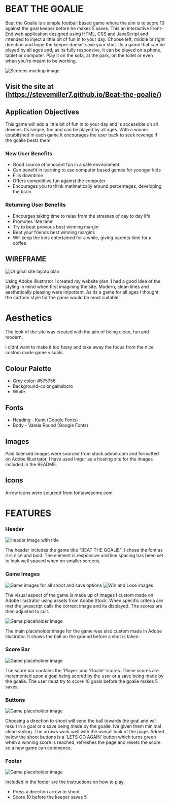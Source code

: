 # BEAT THE GOALIE

Beat the Goalie is a simple football based game where the aim is to score 10 against the goal keeper before he makes 5 saves.
This an interactive Front-End web application designed using HTML, CSS and JavaScript and intended to inject a little bit of fun in to your day. 
Choose left, middle or right direction and hope the keeper doesnt save your shot. Its a game that can be played by all ages and, as its fully responsive, it can be played on a phone, tablet or computer. 
Play it on the sofa, at the park, on the toilet or even when you're meant to be working. 


![Screens mockup image](https://i.imgur.com/pWgWpzh.png)
## Visit the site at (https://stevemiller7.github.io/Beat-the-goalie/)

## Application Objectives

This game will add a little bit of fun in to your day and is accessible on all devices. Its simple, fun and can be played by all ages. With a winner established in each game it encourages the user back to seek revenge if the goalie bests them.

### New User Benefits

- Good source of innocent fun in a safe environment 
- Can benefit in learning to use computer based games for younger kids
- Fills downtime
- Offers competitive fun against the computer
- Encourages you to think matimatically around percentages, developing the brain

### Returning User Benefits

- Encourges taking time to relax from the stresses of day to day life
- Promotes 'Me time'
- Try to beat previous best winning margin
- Beat your friends best winning margins
- Will keep the kids entertained for a while, giving parents time for a coffee

## WIREFRAME

![Original site layotu plan](https://i.imgur.com/K06ohh7.png)

Using Adobe Illustrator I created my website plan. I had a good idea of the styling in mind when first imagining the site. Modern, clean lines and aesthetically pleasing were important. As its a game for all ages I thought the cartoon style for the game would be most suitable. 

# Aesthetics
The look of the site was created with the aim of being clean, fun and modern.

I didnt want to make it too fussy and take away the focus from the nice custom made game visuals. 

## Colour Palette
- Grey color: #575756
- Background-color gainsboro
- White

## Fonts
- Heading - Kanit (Google Fonts)
- Body - Varela Round (Google Fonts)

## Images
Paid licensed images were sourced from stock.adobe.com and formatted on Adobe Illustrator. I have used Imgur as a hosting site for the images included in the README. 

## Icons 

Arrow icons were soiurced from fontawesome.com

# FEATURES

### Header

![Header image with title](https://i.imgur.com/neTj2Yx.png)

The header includes the game title "BEAT THE GOALIE". I chose the font as it is nice and bold. The element is responsive and line spacing has been set to look well spaced when on smaller screens. 

### Game Images

![Game images for all shoot and save options](https://i.imgur.com/GdhpC3M.png)
![Win and Lose images](https://i.imgur.com/iOJ3GH1.png)

The visual aspect of the game is made up of images I custom made on Adobe Illustrator using assets from Adobe Stock.
When specific criteria are met the javascript calls the correct image and its displayed. The scores are then adjusted to suit. 

![Game placeholder image](https://i.imgur.com/gaMVaWu.png)

The main placeholder image for the game was also custom made in Adobe Illustrator. It shows the ball on the ground before a shot is taken. 

### Score Bar

![Game placeholder image](https://i.imgur.com/SB9RMam.png)

The score bar contains the 'Player' and 'Goalie' scores. These scores are incremented upon a goal being scored by the user or a save being made by the goalie. The user must try to score 10 goals before the goalie makes 5 saves. 

### Buttons

![Game placeholder image](https://i.imgur.com/vUA1Nf3.png)

Choosing a direction to shoot will send the ball towards the goal and will result in a goal or a save being made by the goalie. Ive given them minimal clean styling. The arrows work well with the overall look of the page. 
Added below the shoot buttons is a 'LETS GO AGAIN' button which turns green when a winning score is reached, refreshes the page and resets the score so a new game can commence. 


### Footer

![Game placeholder image](https://i.imgur.com/n3fPBFU.png)

Included in the footer are the instructions on how to play.
- Press a direction arrow to shoot
- Score 10 before the keeper saves 5

